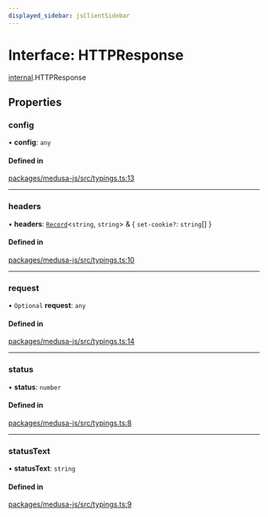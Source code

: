 ```yaml
---
displayed_sidebar: jsClientSidebar
---
```


# Interface: HTTPResponse

[internal](../modules/internal-12.md).HTTPResponse

## Properties

### config

• **config**: `any`

#### Defined in

[packages/medusa-js/src/typings.ts:13](https://github.com/medusajs/medusa/blob/f15cd596e4/packages/medusa-js/src/typings.ts#L13)

___

### headers

• **headers**: [`Record`](../modules/internal.md#record)<`string`, `string`\> & { `set-cookie?`: `string`[]  }

#### Defined in

[packages/medusa-js/src/typings.ts:10](https://github.com/medusajs/medusa/blob/f15cd596e4/packages/medusa-js/src/typings.ts#L10)

___

### request

• `Optional` **request**: `any`

#### Defined in

[packages/medusa-js/src/typings.ts:14](https://github.com/medusajs/medusa/blob/f15cd596e4/packages/medusa-js/src/typings.ts#L14)

___

### status

• **status**: `number`

#### Defined in

[packages/medusa-js/src/typings.ts:8](https://github.com/medusajs/medusa/blob/f15cd596e4/packages/medusa-js/src/typings.ts#L8)

___

### statusText

• **statusText**: `string`

#### Defined in

[packages/medusa-js/src/typings.ts:9](https://github.com/medusajs/medusa/blob/f15cd596e4/packages/medusa-js/src/typings.ts#L9)
